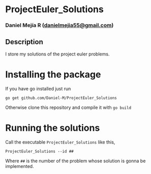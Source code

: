 # ProjectEuler_Solutions  
### Daniel Mejía R ([danielmejia55@gmail.com](mailto:danielmejia55@gmail.com))  

## Description
I store my solutions of the project euler problems.     

# Installing the package
If you have go installed just run  

`go get github.com/Daniel-M/ProjectEuler_Solutions`  

Otherwise clone this repository and compile it with `go build`   

# Running the solutions

Call the executable `ProjectEuler_Solutions` like this,    

`ProjectEuler_Solutions --id ##`

Where `##` is the number of the problem whose solution is gonna be implemented.
